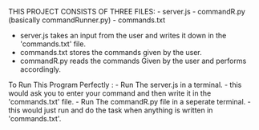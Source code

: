 THIS PROJECT CONSISTS OF THREE FILES:
    - server.js
    - commandR.py (basically commandRunner.py)
    - commands.txt

 - server.js takes an input from the user and writes it down in the 'commands.txt' file.
 - commands.txt stores the commands given by the user.
 - commandR.py reads the commands Given by the user and performs accordingly.

To Run This Program Perfectly :
    - Run The server.js in a terminal. 
        - this would ask you to enter your command and then write it in the 'commands.txt' file.
    - Run The commandR.py file in a seperate terminal.
        - this would just run and do the task when anything is written in 'commands.txt'.
